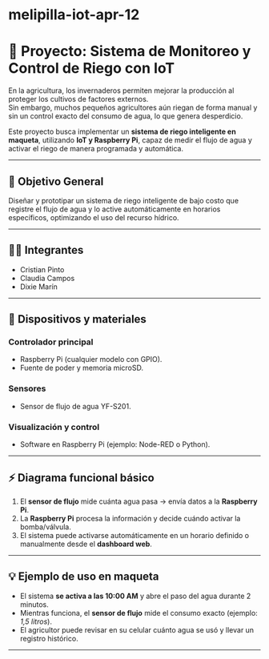 # melipilla-iot-apr-12


# 🌱 Proyecto: Sistema de Monitoreo y Control de Riego con IoT  

En la agricultura, los invernaderos permiten mejorar la producción al proteger los cultivos de factores externos.  
Sin embargo, muchos pequeños agricultores aún riegan de forma manual y sin un control exacto del consumo de agua, lo que genera desperdicio.  

Este proyecto busca implementar un **sistema de riego inteligente en maqueta**, utilizando **IoT y Raspberry Pi**, capaz de medir el flujo de agua y activar el riego de manera programada y automática.  

---

## 🎯 Objetivo General  
Diseñar y prototipar un sistema de riego inteligente de bajo costo que registre el flujo de agua y lo active automáticamente en horarios específicos, optimizando el uso del recurso hídrico.  

---

## 👨‍💻 Integrantes  
- Cristian Pinto  
- Claudia Campos  
- Dixie Marín  

---

## 🔧 Dispositivos y materiales  

### Controlador principal  
- Raspberry Pi (cualquier modelo con GPIO).  
- Fuente de poder y memoria microSD.  

### Sensores  
- Sensor de flujo de agua YF-S201.


### Visualización y control  
- Software en Raspberry Pi (ejemplo: Node-RED o Python).

---

## ⚡ Diagrama funcional básico  
1. El **sensor de flujo** mide cuánta agua pasa → envía datos a la **Raspberry Pi**.  
2. La **Raspberry Pi** procesa la información y decide cuándo activar la bomba/válvula.  
3. El sistema puede activarse automáticamente en un horario definido o manualmente desde el **dashboard web**.  

---

## 💡 Ejemplo de uso en maqueta  
- El sistema **se activa a las 10:00 AM** y abre el paso del agua durante 2 minutos.  
- Mientras funciona, el **sensor de flujo** mide el consumo exacto (ejemplo: *1,5 litros*).  
- El agricultor puede revisar en su celular cuánto agua se usó y llevar un registro histórico.  

---

